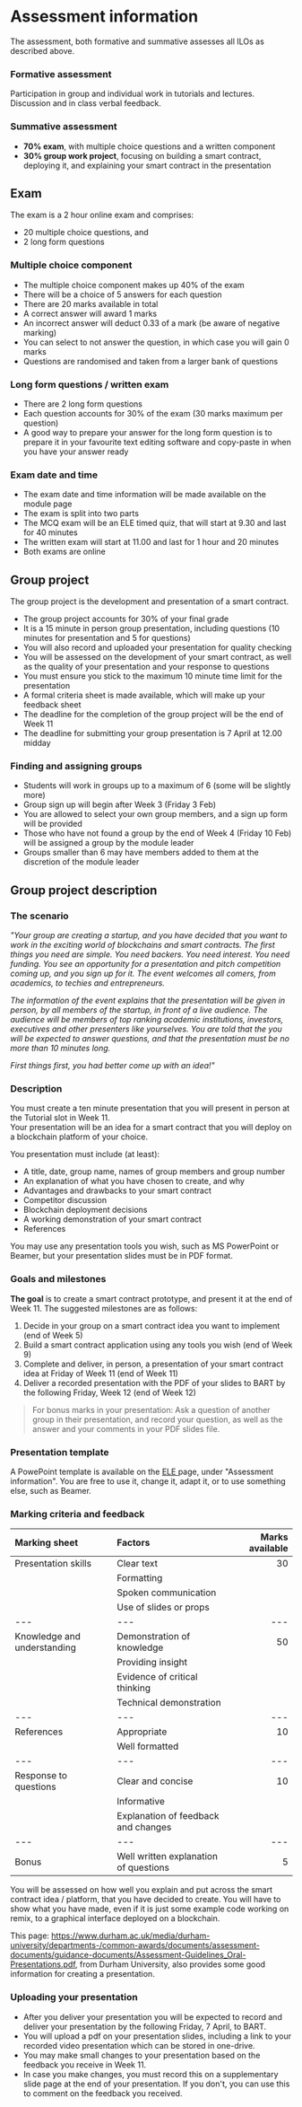 # Assessment information
The assessment, both formative and summative assesses all ILOs as described above. 

### Formative assessment
Participation in group and individual work in tutorials and lectures. Discussion and in class verbal feedback.

### Summative assessment
- **70% exam**, with multiple choice questions and a written component
- **30% group work project**, focusing on building a smart contract, deploying it, and explaining your smart contract in the presentation


## Exam 
The exam is a 2 hour online exam and comprises:
- 20 multiple choice questions, and
- 2 long form questions

### Multiple choice component
- The multiple choice component makes up 40% of the exam
- There will be a choice of 5 answers for each question
- There are 20 marks available in total
- A correct answer will award 1 marks
- An incorrect answer will deduct 0.33 of a mark (be aware of negative marking)
- You can select to not answer the question, in which case you will gain 0 marks
- Questions are randomised and taken from a larger bank of questions

### Long form questions / written exam
- There are 2 long form questions
- Each question accounts for 30% of the exam (30 marks maximum per question)
- A good way to prepare your answer for the long form question is to prepare it in your favourite text editing software and copy-paste in when you have your answer ready 

### Exam date and time
- The exam date and time information will be made available on the module page
- The exam is split into two parts
- The MCQ exam will be an ELE timed quiz, that will start at 9.30 and last for 40 minutes
- The written exam will start at 11.00 and last for 1 hour and 20 minutes
- Both exams are online 

## Group project 
The group project is the development and presentation of a smart contract.
- The group project accounts for 30% of your final grade	
- It is a 15 minute in person group presentation, including questions (10 minutes for presentation and 5 for questions)
- You will also record and uploaded your presentation for quality checking
- You will be assessed on the development of your smart contract, as well as the quality of your presentation and your response to questions
- You must ensure you stick to the maximum 10 minute time limit for the presentation
- A formal criteria sheet is made available, which will make up your feedback sheet
- The deadline for the completion of the group project will be the end of Week 11
- The deadline for submitting your group presentation is 7 April at 12.00 midday

### Finding and assigning groups
- Students will work in groups up to a maximum of 6 (some will be slightly more)
- Group sign up will begin after Week 3 (Friday 3 Feb)
- You are allowed to select your own group members, and a sign up form will be provided
- Those who have not found a group by the end of Week 4 (Friday 10 Feb) will be assigned a group by the module leader
- Groups smaller than 6 may have members added to them at the discretion of the module leader

## Group project description

### The scenario
       
*"Your group are creating a startup, and you have decided that you want to work in the exciting world of blockchains and smart contracts. The first things you need are simple. You need backers. You need interest. You need funding. You see an opportunity for a presentation and pitch competition coming up, and you sign up for it. The event welcomes all comers, from academics, to techies and entrepreneurs.*

*The information of the event explains that the presentation will be given in person, by all members of the startup, in front of a live audience. The audience will be members of top ranking academic institutions, investors, executives and other presenters like yourselves. You are told that the you will be expected to answer questions, and that the presentation must be no more than 10 minutes long.*

*First things first, you had better come up with an idea!"*

### Description

You must create a ten minute presentation that you will present in person at the Tutorial slot in Week 11. \
Your presentation will be an idea for a smart contract that you will deploy on a blockchain platform of your choice.

You presentation must include (at least):
- A title, date, group name, names of group members and group number
- An explanation of what you have chosen to create, and why
- Advantages and drawbacks to your smart contract
- Competitor discussion
- Blockchain deployment decisions
- A working demonstration of your smart contract
- References

You may use any presentation tools you wish, such as MS PowerPoint or Beamer, but your presentation slides must be in PDF format.

### Goals and milestones
**The goal** is to create a smart contract prototype, and present it at the end of Week 11. 
    The suggested milestones are as follows:

1. Decide in your group on a smart contract idea you want to implement (end of Week 5)
2. Build a smart contract application using any tools you wish (end of Week 9)
3. Complete and deliver, in person, a presentation of your smart contract idea at Friday of Week 11 (end of Week 11)
4. Deliver a recorded presentation with the PDF of your slides to BART by the following Friday, Week 12 (end of Week 12)
   
> For bonus marks in your presentation: Ask a question of another group in their presentation, and record your question, as well as the answer and your comments in your PDF slides file.

### Presentation template
A PowePoint template is available on the <a href="https://vle.exeter.ac.uk/course/view.php?id=14438"> ELE </a> page, under "Assessment information". You are free to use it, change it, adapt it, or to use something else, such as Beamer.
    
### Marking criteria and feedback



| Marking sheet             | Factors                          | Marks available    |
| :---                      |  :---                            | ---:               |   
| Presentation skills       | Clear text                       |      30            | 
|                           | Formatting                       |                    | 
|                           | Spoken communication             |                    |
|                           | Use of slides or props           |                    | 
|             ---           |             ---                  |      ---           |
| Knowledge and understanding | Demonstration of knowledge     |  50                |
|                           | Providing insight                |                    |
|                           | Evidence of critical thinking    |                    |
|                           | Technical demonstration          |                    |
|             ---           |             ---                  |        ---         |
|    References             | Appropriate                      |       10           |
|                           |     Well formatted               |                    |
|             ---           |             ---                  |        ---         |
| Response to questions     | Clear and concise                |      10            |
|                           | Informative                      |                    |
|                           | Explanation of feedback and changes  |                |
|             ---           |             ---                  |        ---         |
|    Bonus                  | Well written explanation of questions |  5             |
            
You will be assessed on how well you explain and put across the smart contract idea / platform, that you have decided to create. You will have to show what you have made, even if it is just some example code working on remix, to a graphical interface deployed on a blockchain. 
  
This page: https://www.durham.ac.uk/media/durham-university/departments-/common-awards/documents/assessment-documents/guidance-documents/Assessment-Guidelines_Oral-Presentations.pdf, from Durham University, also provides some good information for creating a presentation. 

### Uploading your presentation
- After you deliver your presentation you will be expected to record and deliver your presentation by the following Friday, 7 April, to BART.
- You will upload a pdf on your presentation slides, including a link to your recorded video presentation which can be stored in one-drive.
- You may make small changes to your presentation based on the feedback you receive in Week 11.
- In case you make changes, you must record this on a supplementary slide page at the end of your presentation. If you don't, you can use this to comment on the feedback you received.




